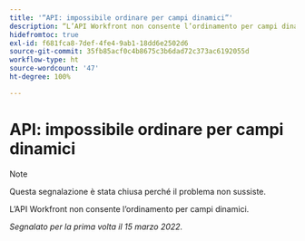 ```yaml
---
title: '“API: impossibile ordinare per campi dinamici”'
description: “L’API Workfront non consente l’ordinamento per campi dinamici. ”
hidefromtoc: true
exl-id: f681fca8-7def-4fe4-9ab1-18dd6e2502d6
source-git-commit: 35fb85acf0c4b8675c3b6dad72c373ac6192055d
workflow-type: ht
source-wordcount: '47'
ht-degree: 100%

---
```


# API: impossibile ordinare per campi dinamici

<!--Requested article: Article exists to let people know they can't do this.-->

>[!NOTE]
>
>Questa segnalazione è stata chiusa perché il problema non sussiste.

L’API Workfront non consente l’ordinamento per campi dinamici.

_Segnalato per la prima volta il 15 marzo 2022._
